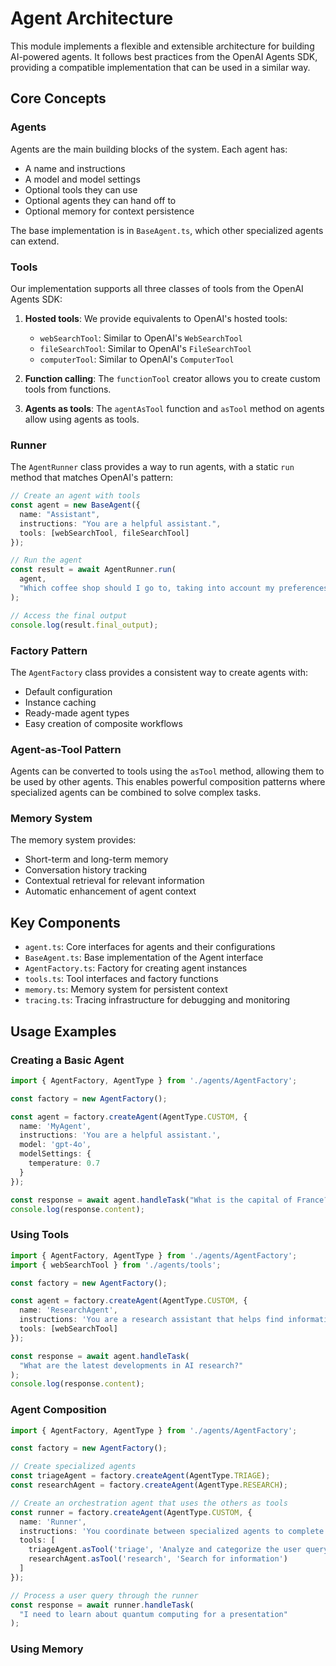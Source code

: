 # Agent Architecture

This module implements a flexible and extensible architecture for building AI-powered agents. It follows best practices from the OpenAI Agents SDK, providing a compatible implementation that can be used in a similar way.

## Core Concepts

### Agents

Agents are the main building blocks of the system. Each agent has:

- A name and instructions
- A model and model settings
- Optional tools they can use
- Optional agents they can hand off to
- Optional memory for context persistence

The base implementation is in `BaseAgent.ts`, which other specialized agents can extend.

### Tools

Our implementation supports all three classes of tools from the OpenAI Agents SDK:

1. **Hosted tools**: We provide equivalents to OpenAI's hosted tools:
   - `webSearchTool`: Similar to OpenAI's `WebSearchTool`
   - `fileSearchTool`: Similar to OpenAI's `FileSearchTool`
   - `computerTool`: Similar to OpenAI's `ComputerTool`

2. **Function calling**: The `functionTool` creator allows you to create custom tools from functions.

3. **Agents as tools**: The `agentAsTool` function and `asTool` method on agents allow using agents as tools.

### Runner

The `AgentRunner` class provides a way to run agents, with a static `run` method that matches OpenAI's pattern:

```typescript
// Create an agent with tools
const agent = new BaseAgent({
  name: "Assistant",
  instructions: "You are a helpful assistant.",
  tools: [webSearchTool, fileSearchTool]
});

// Run the agent
const result = await AgentRunner.run(
  agent, 
  "Which coffee shop should I go to, taking into account my preferences and the weather today in SF?"
);

// Access the final output
console.log(result.final_output);
```

### Factory Pattern

The `AgentFactory` class provides a consistent way to create agents with:

- Default configuration
- Instance caching
- Ready-made agent types
- Easy creation of composite workflows

### Agent-as-Tool Pattern

Agents can be converted to tools using the `asTool` method, allowing them to be used by other agents. This enables powerful composition patterns where specialized agents can be combined to solve complex tasks.

### Memory System

The memory system provides:

- Short-term and long-term memory
- Conversation history tracking
- Contextual retrieval for relevant information
- Automatic enhancement of agent context

## Key Components

- `agent.ts`: Core interfaces for agents and their configurations
- `BaseAgent.ts`: Base implementation of the Agent interface
- `AgentFactory.ts`: Factory for creating agent instances
- `tools.ts`: Tool interfaces and factory functions
- `memory.ts`: Memory system for persistent context
- `tracing.ts`: Tracing infrastructure for debugging and monitoring

## Usage Examples

### Creating a Basic Agent

```typescript
import { AgentFactory, AgentType } from './agents/AgentFactory';

const factory = new AgentFactory();

const agent = factory.createAgent(AgentType.CUSTOM, {
  name: 'MyAgent',
  instructions: 'You are a helpful assistant.',
  model: 'gpt-4o',
  modelSettings: {
    temperature: 0.7
  }
});

const response = await agent.handleTask("What is the capital of France?");
console.log(response.content);
```

### Using Tools

```typescript
import { AgentFactory, AgentType } from './agents/AgentFactory';
import { webSearchTool } from './agents/tools';

const factory = new AgentFactory();

const agent = factory.createAgent(AgentType.CUSTOM, {
  name: 'ResearchAgent',
  instructions: 'You are a research assistant that helps find information.',
  tools: [webSearchTool]
});

const response = await agent.handleTask(
  "What are the latest developments in AI research?"
);
console.log(response.content);
```

### Agent Composition

```typescript
import { AgentFactory, AgentType } from './agents/AgentFactory';

const factory = new AgentFactory();

// Create specialized agents
const triageAgent = factory.createAgent(AgentType.TRIAGE);
const researchAgent = factory.createAgent(AgentType.RESEARCH);

// Create an orchestration agent that uses the others as tools
const runner = factory.createAgent(AgentType.CUSTOM, {
  name: 'Runner',
  instructions: 'You coordinate between specialized agents to complete tasks',
  tools: [
    triageAgent.asTool('triage', 'Analyze and categorize the user query'),
    researchAgent.asTool('research', 'Search for information')
  ]
});

// Process a user query through the runner
const response = await runner.handleTask(
  "I need to learn about quantum computing for a presentation"
);
```

### Using Memory

```